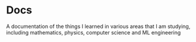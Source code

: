 # Docs

A documentation of the things I learned in various areas that I am studying, including mathematics, physics, computer science and ML engineering
